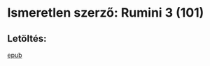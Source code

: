 # <a name="id_1425">Ismeretlen szerző: Rumini 3 (101)</a>
## Letöltés:
[epub](https://github.com/BercziSandor/calibre_lib/raw/main/Ismeretlen%20szerzo/Rumini%203%20%281425%29/Rumini%203%20-%20Ismeretlen%20szerzo.epub)

